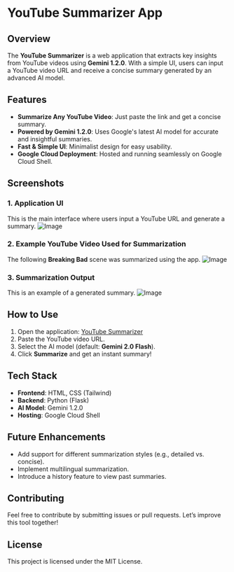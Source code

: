 # YouTube Summarizer App

## Overview
The **YouTube Summarizer** is a web application that extracts key insights from YouTube videos using **Gemini 1.2.0**. With a simple UI, users can input a YouTube video URL and receive a concise summary generated by an advanced AI model.

## Features
- **Summarize Any YouTube Video**: Just paste the link and get a concise summary.
- **Powered by Gemini 1.2.0**: Uses Google's latest AI model for accurate and insightful summaries.
- **Fast & Simple UI**: Minimalist design for easy usability.
- **Google Cloud Deployment**: Hosted and running seamlessly on Google Cloud Shell.

## Screenshots
### 1. Application UI
This is the main interface where users input a YouTube URL and generate a summary.
![Image](https://github.com/user-attachments/assets/96a05359-271b-4699-87e9-221bc7784c39)

### 2. Example YouTube Video Used for Summarization
The following **Breaking Bad** scene was summarized using the app.
![Image](https://github.com/user-attachments/assets/dec9c37b-5d9b-43dc-bedb-70bc7951f579)


### 3. Summarization Output
This is an example of a generated summary.
![Image](https://github.com/user-attachments/assets/bd620ca9-e61f-4782-9a32-1c7d3e5cb14e)


## How to Use
1. Open the application: [YouTube Summarizer](https://my-youtube-summarizer-686717188769.us-central1.run.app)
2. Paste the YouTube video URL.
3. Select the AI model (default: **Gemini 2.0 Flash**).
4. Click **Summarize** and get an instant summary!

## Tech Stack
- **Frontend**: HTML, CSS (Tailwind)
- **Backend**: Python (Flask)
- **AI Model**: Gemini 1.2.0
- **Hosting**: Google Cloud Shell

## Future Enhancements
- Add support for different summarization styles (e.g., detailed vs. concise).
- Implement multilingual summarization.
- Introduce a history feature to view past summaries.

## Contributing
Feel free to contribute by submitting issues or pull requests. Let’s improve this tool together!

## License
This project is licensed under the MIT License.

